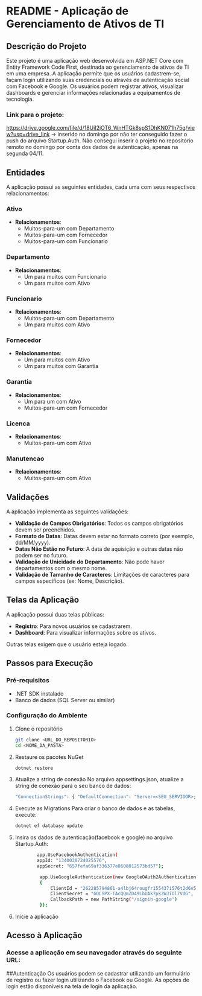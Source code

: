 # README - Aplicação de Gerenciamento de Ativos de TI

## Descrição do Projeto
Este projeto é uma aplicação web desenvolvida em ASP.NET Core com Entity Framework Code First, destinada ao gerenciamento de ativos de TI em uma empresa. A aplicação permite que os usuários cadastrem-se, façam login utilizando suas credenciais ou através de autenticação social com Facebook e Google. Os usuários podem registrar ativos, visualizar dashboards e gerenciar informações relacionadas a equipamentos de tecnologia.

### Link para o projeto:
https://drive.google.com/file/d/18UiI2jOT6_WnHTGk8spS1DhKN071h75g/view?usp=drive_link -> inserido no domingo por não ter conseguido fazer o push do arquivo Startup.Auth.
Não consegui inserir o projeto no repositorio remoto no domingo por conta dos dados de autenticação, apenas na segunda 04/11.

## Entidades
A aplicação possui as seguintes entidades, cada uma com seus respectivos relacionamentos:

### Ativo
- **Relacionamentos**:
  - Muitos-para-um com Departamento
  - Muitos-para-um com Fornecedor
  - Muitos-para-um com Funcionario

### Departamento
- **Relacionamentos**:
  - Um para muitos com Funcionario
  - Um para muitos com Ativo

### Funcionario
- **Relacionamentos**:
  - Muitos-para-um com Departamento
  - Um para muitos com Ativo

### Fornecedor
- **Relacionamentos**:
  - Um para muitos com Ativo
  - Um para muitos com Garantia

### Garantia
- **Relacionamentos**:
  - Um para um com Ativo
  - Muitos-para-um com Fornecedor

### Licenca
- **Relacionamentos**:
  - Muitos-para-um com Ativo

### Manutencao
- **Relacionamentos**:
  - Muitos-para-um com Ativo

## Validações
A aplicação implementa as seguintes validações:
- **Validação de Campos Obrigatórios**: Todos os campos obrigatórios devem ser preenchidos.
- **Formato de Datas**: Datas devem estar no formato correto (por exemplo, dd/MM/yyyy).
- **Datas Não Estão no Futuro**: A data de aquisição e outras datas não podem ser no futuro.
- **Validação de Unicidade do Departamento**: Não pode haver departamentos com o mesmo nome.
- **Validação de Tamanho de Caracteres**: Limitações de caracteres para campos específicos (ex: Nome, Descrição).

## Telas da Aplicação
A aplicação possui duas telas públicas:
- **Registro**: Para novos usuários se cadastrarem.
- **Dashboard**: Para visualizar informações sobre os ativos.

Outras telas exigem que o usuário esteja logado.

## Passos para Execução

### Pré-requisitos
- .NET SDK instalado
- Banco de dados (SQL Server ou similar)

### Configuração do Ambiente
1. Clone o repositório
   ```bash
   git clone <URL_DO_REPOSITORIO>
   cd <NOME_DA_PASTA>
2. Restaure os pacotes NuGet
   ```bash
   dotnet restore 
3. Atualize a string de conexão No arquivo appsettings.json, atualize a string de conexão para o seu banco de dados:
   ```bash
   "ConnectionStrings": { "DefaultConnection": "Server=<SEU_SERVIDOR>;Database=<NOME_DO_BANCO>;User Id=<SEU_USUARIO>;Password=<SUA_SENHA>;"}
4. Execute as Migrations Para criar o banco de dados e as tabelas, execute:
   ```bash
   dotnet ef database update
5. Insira os dados de autenticação(facebook e google) no arquivo Startup.Auth:
   ```bash
           app.UseFacebookAuthentication(
           appId: "1340030724025576",
           appSecret: "657fefa69af336377e8608012573bd57");

            app.UseGoogleAuthentication(new GoogleOAuth2AuthenticationOptions()
            {
                ClientId = "262285794861-a4lbj64rougfr155437i576t2d6v5764.apps.googleusercontent.com",
                ClientSecret = "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",
                CallbackPath = new PathString("/signin-google")
            });
6. Inicie a aplicação

## Acesso à Aplicação
### Acesse a aplicação em seu navegador através do seguinte URL:

##Autenticação
Os usuários podem se cadastrar utilizando um formulário de registro ou fazer login utilizando o Facebook ou Google. As opções de login estão disponíveis na tela de login da aplicação.
